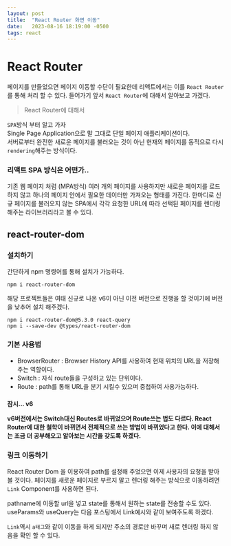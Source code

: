 ```yaml
---
layout: post
title:  "React Router 화면 이동"
date:   2023-08-16 18:19:00 -0500
tags: react
---
```

 
# React Router

페이지를 만들었으면 페이지 이동할 수단이 필요한데 리액트에서는 이를 `React Router`를 통해 처리 할 수 있다.
들어가기 앞서 `React Router`에 대해서 알아보고 가겠다.

 > React Router에 대해서

`SPA`방식 부터 알고 가자<br/>
Single Page Application으로 말 그대로 단일 페이지 애플리케이션이다.<br/>
서버로부터 완전한 새로운 페이지를 불러오는 것이 아닌 현재의 페이지를 동적으로 다시 `rendering`해주는 방식이다.<br/>

### 리액트 SPA 방식은 어떤가..<br/>
기존 웹 페이지 처럼 (MPA방식) 여러 개의 페이지를 사용하지만 새로운 페이지를 로드하지 않고 하나의 페이지 안에서 필요한 데이터만 가져오는 형태를 가진다.
한마디로 신규 페이지를 불러오지 않는 SPA에서 각각 요청한 URL에 따라 선택된 페이지를 렌더링 해주는 라이브러리라고 볼 수 있다.


## react-router-dom

### 설치하기
간단하게 npm 명령어를 통해 설치가 가능하다.
```
npm i react-router-dom
```
해당 프로젝트들은 여태 신규로 나온 v6이 아닌 이전 버전으로 진행을 할 것이기에 버전을 낮추어 설치 해주겠다.
```
npm i react-router-dom@5.3.0 react-query
npm i --save-dev @types/react-router-dom
```

### 기본 사용법

<script src="https://gist.github.com/Flen-E/4be395d2d35d0eabedd89bacde6331ce.js"></script>

* BrowserRouter : Browser History API를 사용하여 현재 위치의 URL을 저장해주는 역할이다.
* Switch : 자식 route들을 구성하고 있는 단위이다.
* Route : path를 통해 URL을 분기 시킬수 있으며 중첩하여 사용가능하다.

<h4/> 잠시... v6<br/>

v6버전에서는 Switch대신 Routes로 바뀌었으며 Route쓰는 법도 다르다. React Router에 대한 철학이 바뀌면서 전체적으로 쓰는 방법이 바뀌었다고 한다.
이에 대해서는 조금 더 공부해오고 알아보는 시간을 갖도록 하겠다.

### 링크 이동하기
React Router Dom 을 이용하여 path를 설정해 주었으면 이제 사용자의 요청을 받아 볼 것이다.
페이지를 새로운 페이지로 부르지 말고 렌더링 해주는 방식으로 이동하려면 `Link` Component를 사용하면 된다.
  
  <script src="https://gist.github.com/Flen-E/96a35bb0f7084be22d445687ee802c43.js"></script>
  
pathname에 이동할 url을 넣고 state를 통해서 원하는 state를 전송할 수도 있다. 
useParams와 useQuery는 다음 포스팅에서 Link예시와 같이 보여주도록 하겠다.

`Link`역시 `a태그`와 같이 이동을 하게 되지만 주소의 경로만 바꾸며 새로 렌더링 하지 않음을 확인 할 수 있다.

